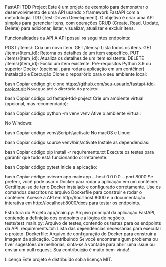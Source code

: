 FastAPI TDD Project
Este é um projeto de exemplo para demonstrar o desenvolvimento de uma API usando o framework FastAPI com a metodologia TDD (Test-Driven Development). O objetivo é criar uma API simples para gerenciar itens, com operações CRUD (Create, Read, Update, Delete) para adicionar, listar, visualizar, atualizar e excluir itens.

Funcionalidades da API
A API possui os seguintes endpoints:

POST /items/: Cria um novo item.
GET /items/: Lista todos os itens.
GET /items/{item_id}: Retorna os detalhes de um item específico.
PUT /items/{item_id}: Atualiza os detalhes de um item existente.
DELETE /items/{item_id}: Exclui um item existente.
Pré-requisitos
Python 3.9 ou superior
Docker (opcional, para rodar a aplicação em um contêiner)
Instalação e Execução
Clone o repositório para o seu ambiente local:

bash
Copiar código
git clone https://github.com/seu-usuario/fastapi-tdd-project.git
Navegue até o diretório do projeto:

bash
Copiar código
cd fastapi-tdd-project
Crie um ambiente virtual (opcional, mas recomendado):

bash
Copiar código
python -m venv venv
Ative o ambiente virtual:

No Windows:

bash
Copiar código
venv\Scripts\activate
No macOS e Linux:

bash
Copiar código
source venv/bin/activate
Instale as dependências:

bash
Copiar código
pip install -r requirements.txt
Execute os testes para garantir que tudo está funcionando corretamente:

bash
Copiar código
pytest
Inicie a aplicação:

bash
Copiar código
uvicorn app.main:app --host 0.0.0.0 --port 8000
Se preferir, você pode usar o Docker para rodar a aplicação em um contêiner. Certifique-se de ter o Docker instalado e configurado corretamente. Use os comandos descritos no arquivo Dockerfile para construir e rodar o contêiner.
Acesse a API em http://localhost:8000 e a documentação interativa em http://localhost:8000/docs para testar os endpoints.

Estrutura do Projeto
app/main.py: Arquivo principal da aplicação FastAPI, contendo a definição dos endpoints e a lógica de negócio.
tests/test_main.py: Arquivo de testes, contendo os testes para os endpoints da API.
requirements.txt: Lista das dependências necessárias para executar o projeto.
Dockerfile: Arquivo de configuração do Docker para construir a imagem da aplicação.
Contribuindo
Se você encontrar algum problema ou tiver sugestões de melhorias, sinta-se à vontade para abrir uma issue ou enviar um pull request. Sua contribuição é muito bem-vinda!

Licença
Este projeto é distribuído sob a licença MIT.
